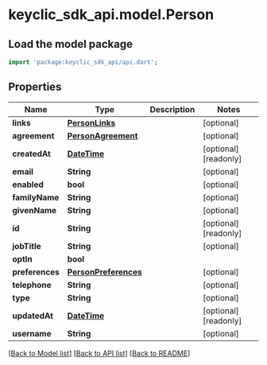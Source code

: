 # keyclic_sdk_api.model.Person

## Load the model package
```dart
import 'package:keyclic_sdk_api/api.dart';
```

## Properties
Name | Type | Description | Notes
------------ | ------------- | ------------- | -------------
**links** | [**PersonLinks**](PersonLinks.md) |  | [optional] 
**agreement** | [**PersonAgreement**](PersonAgreement.md) |  | [optional] 
**createdAt** | [**DateTime**](DateTime.md) |  | [optional] [readonly] 
**email** | **String** |  | [optional] 
**enabled** | **bool** |  | [optional] 
**familyName** | **String** |  | [optional] 
**givenName** | **String** |  | [optional] 
**id** | **String** |  | [optional] [readonly] 
**jobTitle** | **String** |  | [optional] 
**optIn** | **bool** |  | 
**preferences** | [**PersonPreferences**](PersonPreferences.md) |  | [optional] 
**telephone** | **String** |  | [optional] 
**type** | **String** |  | [optional] 
**updatedAt** | [**DateTime**](DateTime.md) |  | [optional] [readonly] 
**username** | **String** |  | [optional] 

[[Back to Model list]](../README.md#documentation-for-models) [[Back to API list]](../README.md#documentation-for-api-endpoints) [[Back to README]](../README.md)


